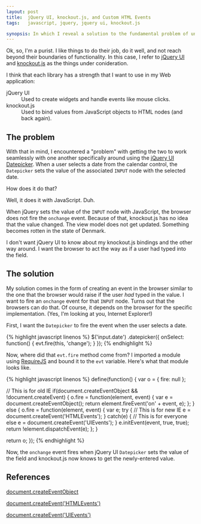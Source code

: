 ```yaml
---
layout: post
title:  jQuery UI, knockout.js, and Custom HTML Events
tags:   javascript, jquery, jquery ui, knockout.js

synopsis: In which I reveal a solution to the fundamental problem of unifying the libraries.
---
```

Ok, so, I'm a purist. I like things to do their job, do it well, and not reach
beyond their boundaries of functionality. In this case, I refer to
[jQuery UI](http://jqueryui.com) and [knockout.js](http://knockoutjs.com) as the
things under conideration.

I think that each library has a strength that I want to use in my Web
application:

<dl>
  <dt>jQuery UI</dt>
  <dd>Used to create widgets and handle events like mouse clicks.</dd>
  <dt>knockout.js</dt>
  <dd>
    Used to bind values from JavaScript objects to HTML nodes (and back again).
  </dd>
</dl>

## The problem

With that in mind, I encountered a "problem" with getting the two to work
seamlessly with one another specifically around using the
[jQuery UI Datepicker](http://jqueryui.com/datepicker/). When a user selects a
date from the calendar control, the `Datepicker` sets the value of the
associated `INPUT` node with the selected date.

How does it do that?

Well, it does it with JavaScript. Duh.

When jQuery sets the value of the `INPUT` node with JavaScript, the browser does
not fire the `onchange` event. Because of that, knockout.js has no idea that the
value changed. The view model does not get updated. Something becomes rotten in
the state of Denmark.

I don't want jQuery UI to know about my knockout.js bindings and the other way
around. I want the browser to act the way as if a user had typed into the field.

## The solution

My solution comes in the form of creating an event in the browser similar to the
one that the browser would raise if the user *had* typed in the value. I want to
fire an `onchange` event for that `INPUT` node. Turns out that the browsers can
do that. Of course, it depends on the browser for the specific implementation.
(Yes, I'm looking at you, Internet Explorer!)

First, I want the `Datepicker` to fire the event when the user selects a date.

{% highlight javascript linenos %}
$('input.date')
  .datepicker({
    onSelect: function() {
      evt.fire(this, 'change');
    }
  });
{% endhighlight %}

Now, where did that `evt.fire` method come from? I imported a module using
[RequireJS](http://requirejs.org) and bound it to the `evt` variable. Here's
what that module looks like.

{% highlight javascript linenos %}
define(function() {
  var o = {
    fire: null
  };
  
  // This is for old IE
  if(document.createEventObject && !document.createEvent) {
    o.fire = function(element, event) {
      var e = document.createEventObject();
      return element.fireEvent('on' + event, e);
    };
  } else {
    o.fire = function(element, event) {
      var e;
      try {
        // This is for new IE
        e = document.createEvent('HTMLEvents');
      } catch(e) {
        // This is for everyone else
        e = document.createEvent('UIEvents');
      }
      e.initEvent(event, true, true);
      return !element.dispatchEvent(e);
    };
  }

  return o;
});
{% endhighlight %}

Now, the `onchange` event fires when jQuery UI `Datepicker` sets the value of
the field and knockout.js now knows to get the newly-entered value.

## References

[document.createEventObject](http://msdn.microsoft.com/en-us/library/ie/ms536390%28v=vs.85%29.aspx)

[document.createEvent('HTMLEvents')](http://msdn.microsoft.com/en-us/library/ie/ff975304%28v=vs.85%29.aspx)

[document.createEvent('UIEvents')](https://developer.mozilla.org/en-US/docs/DOM/document.createEvent)